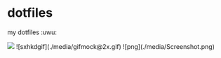 # dotfiles

my dotfiles :uwu:


<img src="https://raw.githubusercontent.com/umgbhalla/dotfiles_meow/main/media/gifmock%402x.gif"  width='702.271'/>  
![sxhkdgif](./media/gifmock@2x.gif)
<!-- ![Rice](https://raw.githubusercontent.com/umgbhalla/sys_dot_files/main/media/output.gif) -->
<!-- ![Rice_2](https://raw.githubusercontent.com/umgbhalla/sys_dot_files/main/media/rice.gif) -->
![png](./media/Screenshot.png)

